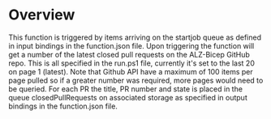 # Overview

This function is triggered by items arriving on the startjob queue as defined in input bindings in the function.json file. Upon triggering the function will get a number of the latest closed pull requests on the ALZ-Bicep GitHub repo. This is all specified in the run.ps1 file, currently it's set to the last 20 on page 1 (latest). Note that Github API have a maximum of 100 items per page pulled so if a greater number was required, more pages would need to be queried. For each PR the title, PR number and state is placed in the queue closedPullRequests on associated storage as specified in output bindings in the function.json file.
